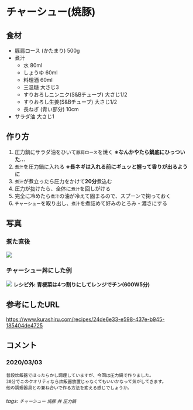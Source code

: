 # チャーシュー(焼豚)

## 食材

* 豚肩ロース (かたまり) 500g
* 煮汁
    * 水 80ml
    * しょうゆ 60ml
    * 料理酒 60ml
    * 三温糖 大さじ3
    * すりおろしニンニク(S&Bチューブ) 大さじ1/2
    * すりおろし生姜(S&Bチューブ) 大さじ1/2
    * 長ねぎ (青い部分) 10cm
* サラダ油 大さじ1

## 作り方

1. 圧力鍋にサラダ油をひいて`豚肩ロース`を焼く **※なんかやたら鍋底にひっついた...**
2. `煮汁`を圧力鍋に入れる **※長ネギは入れる前にギュッと握って香りが出るように**
4. `煮汁`が煮立ったら圧力をかけて**20分**煮込む
5. 圧力が抜けたら、全体に`煮汁`を回しがける
6. 完全に冷めたら`煮汁`の油が冷えて固まるので、スプーンで掬っておく
7. `チャーシュー`を取り出し、`煮汁`を煮詰めて好みのとろみ・濃さにする

## 写真

### 煮た直後

![](https://i.imgur.com/nEzlQpQ.jpg)

### チャーシュー丼にした例

![](https://i.imgur.com/yY7182D.jpg)
**レシピ外: 青梗菜は4つ割りにしてレンジでチン(600W5分)**

## 参考にしたURL

https://www.kurashiru.com/recipes/24de6e33-e598-437e-b945-185404de4725

## コメント

### 2020/03/03

```
普段炊飯器でほったらかし調理していますが、今回は圧力鍋で作りました。
30分でこのクオリティなら炊飯器放置じゃなくてもいいかなって気がしてきます。
他の調理器具との兼ね合いで作る方法を変える感じでしょうか。
```

###### tags: `チャーシュー` `焼豚` `丼` `圧力鍋`
